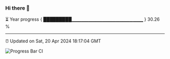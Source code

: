 ### Hi there 👋

⏳ Year progress { █████████▁▁▁▁▁▁▁▁▁▁▁▁▁▁▁▁▁▁▁▁▁ } 30.26 %

---

⏰ Updated on Sat, 20 Apr 2024 18:17:04 GMT

![Progress Bar CI](https://github.com/liununu/liununu/workflows/Progress%20Bar%20CI/badge.svg)
